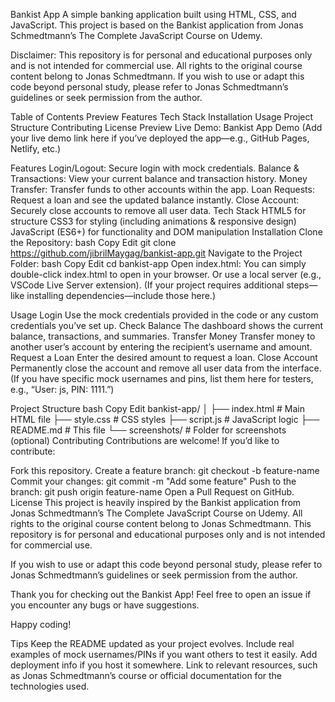 Bankist App
A simple banking application built using HTML, CSS, and JavaScript.
This project is based on the Bankist application from Jonas Schmedtmann’s
The Complete JavaScript Course on Udemy.

Disclaimer: This repository is for personal and educational purposes only and is not intended for commercial use. All rights to the original course content belong to Jonas Schmedtmann. If you wish to use or adapt this code beyond personal study, please refer to Jonas Schmedtmann’s guidelines or seek permission from the author.

Table of Contents
Preview
Features
Tech Stack
Installation
Usage
Project Structure
Contributing
License
Preview
Live Demo: Bankist App Demo
(Add your live demo link here if you’ve deployed the app—e.g., GitHub Pages, Netlify, etc.)

Features
Login/Logout: Secure login with mock credentials.
Balance & Transactions: View your current balance and transaction history.
Money Transfer: Transfer funds to other accounts within the app.
Loan Requests: Request a loan and see the updated balance instantly.
Close Account: Securely close accounts to remove all user data.
Tech Stack
HTML5 for structure
CSS3 for styling (including animations & responsive design)
JavaScript (ES6+) for functionality and DOM manipulation
Installation
Clone the Repository:
bash
Copy
Edit
git clone https://github.com/jibrilMaygag/bankist-app.git
Navigate to the Project Folder:
bash
Copy
Edit
cd bankist-app
Open index.html:
You can simply double-click index.html to open in your browser.
Or use a local server (e.g., VSCode Live Server extension).
(If your project requires additional steps—like installing dependencies—include those here.)

Usage
Login
Use the mock credentials provided in the code or any custom credentials you’ve set up.
Check Balance
The dashboard shows the current balance, transactions, and summaries.
Transfer Money
Transfer money to another user’s account by entering the recipient’s username and amount.
Request a Loan
Enter the desired amount to request a loan.
Close Account
Permanently close the account and remove all user data from the interface.
(If you have specific mock usernames and pins, list them here for testers, e.g., “User: js, PIN: 1111.”)

Project Structure
bash
Copy
Edit
bankist-app/
│
├── index.html        # Main HTML file
├── style.css         # CSS styles
├── script.js         # JavaScript logic
├── README.md         # This file
└── screenshots/      # Folder for screenshots (optional)
Contributing
Contributions are welcome! If you’d like to contribute:

Fork this repository.
Create a feature branch: git checkout -b feature-name
Commit your changes: git commit -m "Add some feature"
Push to the branch: git push origin feature-name
Open a Pull Request on GitHub.
License
This project is heavily inspired by the Bankist application from Jonas Schmedtmann’s
The Complete JavaScript Course on Udemy.
All rights to the original course content belong to Jonas Schmedtmann. This repository is for personal and educational purposes only and is not intended for commercial use.

If you wish to use or adapt this code beyond personal study, please refer to Jonas Schmedtmann’s guidelines or seek permission from the author.

Thank you for checking out the Bankist App!
Feel free to open an issue if you encounter any bugs or have suggestions.

Happy coding!

Tips
Keep the README updated as your project evolves.
Include real examples of mock usernames/PINs if you want others to test it easily.
Add deployment info if you host it somewhere.
Link to relevant resources, such as Jonas Schmedtmann’s course or official documentation for the technologies used.
